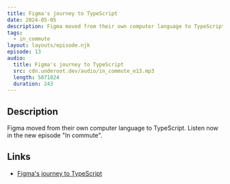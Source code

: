 ```yaml
---
title: Figma's journey to TypeScript
date: 2024-05-05
description: Figma moved from their own computer language to TypeScript. Listen now in the new episode "In commute".
tags:
  - in_commute
layout: layouts/episode.njk
episode: 13
audio:
  title: Figma's journey to TypeScript
  src: cdn.underoot.dev/audio/in_commute_e13.mp3
  length: 5871824
  duration: 243
---
```

## Description
Figma moved from their own computer language to TypeScript. Listen now in the new episode "In commute".

## Links

- <a href="https://www.figma.com/blog/figmas-journey-to-typescript-compiling-away-our-custom-programming-language/" target="_blank">Figma's journey to TypeScript</a>
